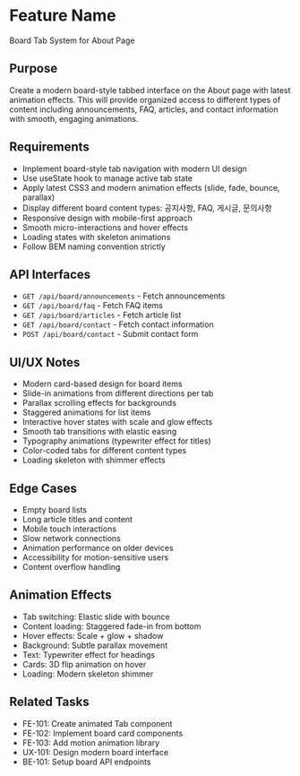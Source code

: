# Feature Name
Board Tab System for About Page

## Purpose
Create a modern board-style tabbed interface on the About page with latest animation effects. This will provide organized access to different types of content including announcements, FAQ, articles, and contact information with smooth, engaging animations.

## Requirements
- Implement board-style tab navigation with modern UI design
- Use useState hook to manage active tab state
- Apply latest CSS3 and modern animation effects (slide, fade, bounce, parallax)
- Display different board content types: 공지사항, FAQ, 게시글, 문의사항
- Responsive design with mobile-first approach
- Smooth micro-interactions and hover effects
- Loading states with skeleton animations
- Follow BEM naming convention strictly

## API Interfaces
- `GET /api/board/announcements` - Fetch announcements
- `GET /api/board/faq` - Fetch FAQ items
- `GET /api/board/articles` - Fetch article list
- `GET /api/board/contact` - Fetch contact information
- `POST /api/board/contact` - Submit contact form

## UI/UX Notes
- Modern card-based design for board items
- Slide-in animations from different directions per tab
- Parallax scrolling effects for backgrounds
- Staggered animations for list items
- Interactive hover states with scale and glow effects
- Smooth tab transitions with elastic easing
- Typography animations (typewriter effect for titles)
- Color-coded tabs for different content types
- Loading skeleton with shimmer effects

## Edge Cases
- Empty board lists
- Long article titles and content
- Mobile touch interactions
- Slow network connections
- Animation performance on older devices
- Accessibility for motion-sensitive users
- Content overflow handling

## Animation Effects
- Tab switching: Elastic slide with bounce
- Content loading: Staggered fade-in from bottom
- Hover effects: Scale + glow + shadow
- Background: Subtle parallax movement
- Text: Typewriter effect for headings
- Cards: 3D flip animation on hover
- Loading: Modern skeleton shimmer

## Related Tasks
- FE-101: Create animated Tab component
- FE-102: Implement board card components
- FE-103: Add motion animation library
- UX-101: Design modern board interface
- BE-101: Setup board API endpoints 
